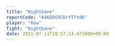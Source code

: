```yaml
---
title: "Nightbane"
reportCode: "A46Q8G9CDrYTftdK"
player: "Row"
fight: "Nightbane"
date: 2021-07-11T18:57:14.471000+00:00
---
```

